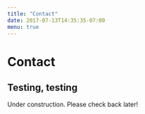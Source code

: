 ```yaml
---
title: "Contact"
date: 2017-07-13T14:35:35-07:00
menu: true
---
```


# Contact
## Testing, testing
Under construction. Please check back later!
